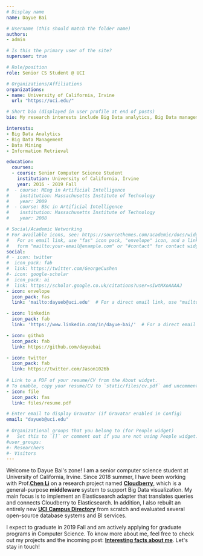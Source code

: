 ```yaml
---
# Display name
name: Dayue Bai

# Username (this should match the folder name)
authors:
- admin

# Is this the primary user of the site?
superuser: true

# Role/position
role: Senior CS Student @ UCI

# Organizations/Affiliations
organizations:
- name: University of California, Irvine
  url: "https://uci.edu/"

# Short bio (displayed in user profile at end of posts)
bio: My research interests include Big Data analytics, Big Data management, and data mining.

interests:
- Big Data Analytics
- Big Data Management
- Data Mining
- Information Retrieval

education:
  courses:
  - course: Senior Computer Science Student
    institution: University of California, Irvine
    year: 2016 - 2019 Fall
#  - course: MEng in Artificial Intelligence
#    institution: Massachusetts Institute of Technology
#    year: 2009
#  - course: BSc in Artificial Intelligence
#    institution: Massachusetts Institute of Technology
#    year: 2008

# Social/Academic Networking
# For available icons, see: https://sourcethemes.com/academic/docs/widgets/#icons
#   For an email link, use "fas" icon pack, "envelope" icon, and a link in the
#   form "mailto:your-email@example.com" or "#contact" for contact widget.
social:
# - icon: twitter
#  icon_pack: fab
#  link: https://twitter.com/GeorgeCushen
#- icon: google-scholar
#  icon_pack: ai
#  link: https://scholar.google.co.uk/citations?user=sIwtMXoAAAAJ
- icon: envelope
  icon_pack: fas
  link: 'mailto:dayueb@uci.edu'  # For a direct email link, use "mailto:test@example.org".

- icon: linkedin
  icon_pack: fab
  link: 'https://www.linkedin.com/in/dayue-bai/'  # For a direct email link, use "mailto:test@example.org".

- icon: github
  icon_pack: fab
  link: https://github.com/dayuebai

- icon: twitter
  icon_pack: fab
  link: https://twitter.com/Jason1026b
  
# Link to a PDF of your resume/CV from the About widget.
# To enable, copy your resume/CV to `static/files/cv.pdf` and uncomment the lines below.  
- icon: file
  icon_pack: fas
  link: files/resume.pdf

# Enter email to display Gravatar (if Gravatar enabled in Config)
email: "dayueb@uci.edu"
  
# Organizational groups that you belong to (for People widget)
#   Set this to `[]` or comment out if you are not using People widget.  
#user_groups:
#- Researchers
#- Visitors
---
```


Welcome to Dayue Bai's zone! I am a senior computer science student at University of California, Irvine. Since 2018 summer, I have been working with Prof.[**Chen Li**](https://chenli.ics.uci.edu/) on a research project named [**Cloudberry**](cloudberry.ics.uci.edu), which is a general-purpose **middleware** system to support Big Data visualization. My main focus is to implement an Elasticsearch adapter that translates queries and connects Cloudberry to Elasticsearch. In addition, I also rebuilt an entirely new [**UCI Campus Directory**](https://directory.uci.edu) from scratch and evaluated several open-source database systems and BI services.

I expect to graduate in 2019 Fall and am actively applying for graduate programs in Computer Science. To know more about me, feel free to check out my projects and the incoming post: [**Interesting facts about me**](https://dayuebai.com/post/intresting-facts-about-me/). Let's stay in touch!
